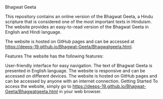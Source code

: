 Bhagwat Geeta





This repository contains an online version of the Bhagwat Geeta, a Hindu scripture that is considered one of the most important texts in Hinduism. 
The website provides an easy-to-read version of the Bhagwat Geeta in English and Hindi language.

The website is hosted on GitHub pages and can be accessed at https://deeps-19.github.io/Bhagwat-Geeta/Bhagwatgeeta.html.

Features
The website has the following features:

User-friendly interface for easy navigation.
The text of Bhagwat Geeta is presented in English language.
The website is responsive and can be accessed on different devices.
The website is hosted on GitHub pages and can be accessed by anyone with an internet connection.
Getting Started
To access the website, simply go to https://deeps-19.github.io/Bhagwat-Geeta/Bhagwatgeeta.html in your web browser.




